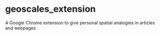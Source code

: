 # geoscales_extension
A Google Chrome extension to give personal spatial analogies in articles and webpages
